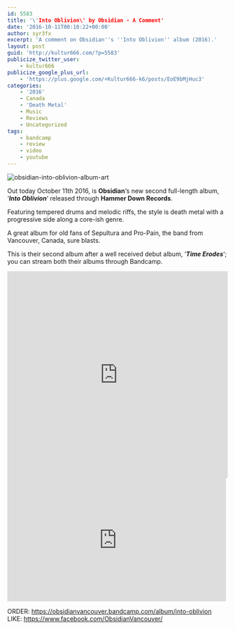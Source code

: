 ```yaml
---
id: 5583
title: '\'Into Oblivion\' by Obsidian - A Comment'
date: '2016-10-11T00:10:22+00:00'
author: syr3fx
excerpt: 'A comment on Obsidian''s ''Into Oblivion'' album (2016).'
layout: post
guid: 'http://kultur666.com/?p=5583'
publicize_twitter_user:
    - kultur666
publicize_google_plus_url:
    - 'https://plus.google.com/+Kultur666-k6/posts/EoE9bMjHuc3'
categories:
    - '2016'
    - Canada
    - 'Death Metal'
    - Music
    - Reviews
    - Uncategorized
tags:
    - bandcamp
    - review
    - video
    - youtube
---
```


![obsidian-into-oblivion-album-art](http://localhost:8080/wp-content/uploads/2016/10/obsidian-into-oblivion-album-art.jpg?w=680)

Out today October 11th 2016, is **Obsidian**‘s new second full-length album, ‘***Into Oblivion***‘ released through **Hammer Down Records**.

Featuring tempered drums and melodic riffs, the style is death metal with a progressive side along a core-ish genre.

A great album for old fans of Sepultura and Pro-Pain, the band from Vancouver, Canada, sure blasts.

This is their second album after a well received debut album, ‘***Time Erodes***‘; you can stream both their albums through Bandcamp.

<iframe style="border: 0; width: 100%; height: 472px;" src="https://bandcamp.com/EmbeddedPlayer/album=2200821764/size=large/bgcol=333333/linkcol=e99708/tracklist=false/transparent=true/" seamless></iframe>

<iframe allow="accelerometer; autoplay; clipboard-write; encrypted-media; gyroscope; picture-in-picture; web-share" allowfullscreen="" frameborder="0" height="281" loading="lazy" src="https://www.youtube.com/embed/8RB9TryDxPg?feature=oembed" title="HIGH CRIMES AND TREASON MUSIC VIDEO" width="500"></iframe>

ORDER: <https://obsidianvancouver.bandcamp.com/album/into-oblivion>
LIKE: <https://www.facebook.com/ObsidianVancouver/>